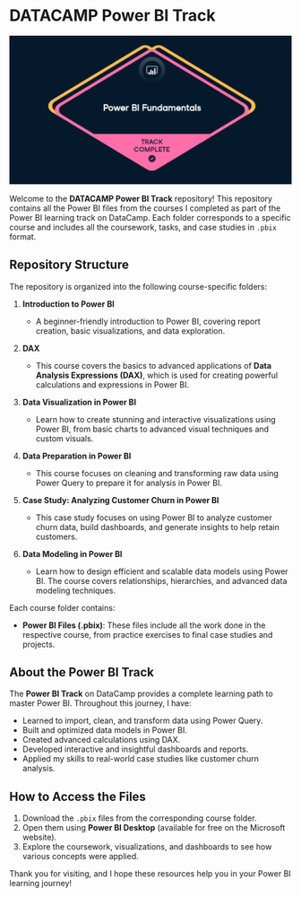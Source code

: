 # DATACAMP Power BI Track

![Alt text](./DC-PowerBiTrack.png)


Welcome to the **DATACAMP Power BI Track** repository! This repository contains all the Power BI files from the courses I completed as part of the Power BI learning track on DataCamp. Each folder corresponds to a specific course and includes all the coursework, tasks, and case studies in `.pbix` format.

## Repository Structure

The repository is organized into the following course-specific folders:

1. **Introduction to Power BI**  
   - A beginner-friendly introduction to Power BI, covering report creation, basic visualizations, and data exploration.

2. **DAX**  
   - This course covers the basics to advanced applications of **Data Analysis Expressions (DAX)**, which is used for creating powerful calculations and expressions in Power BI.

3. **Data Visualization in Power BI**  
   - Learn how to create stunning and interactive visualizations using Power BI, from basic charts to advanced visual techniques and custom visuals.

4. **Data Preparation in Power BI**  
   - This course focuses on cleaning and transforming raw data using Power Query to prepare it for analysis in Power BI.

5. **Case Study: Analyzing Customer Churn in Power BI**  
   - This case study focuses on using Power BI to analyze customer churn data, build dashboards, and generate insights to help retain customers.

6. **Data Modeling in Power BI**  
   - Learn how to design efficient and scalable data models using Power BI. The course covers relationships, hierarchies, and advanced data modeling techniques.

Each course folder contains:

- **Power BI Files (.pbix)**: These files include all the work done in the respective course, from practice exercises to final case studies and projects.

## About the Power BI Track

The **Power BI Track** on DataCamp provides a complete learning path to master Power BI. Throughout this journey, I have:

- Learned to import, clean, and transform data using Power Query.
- Built and optimized data models in Power BI.
- Created advanced calculations using DAX.
- Developed interactive and insightful dashboards and reports.
- Applied my skills to real-world case studies like customer churn analysis.

## How to Access the Files

1. Download the `.pbix` files from the corresponding course folder.
2. Open them using **Power BI Desktop** (available for free on the Microsoft website).
3. Explore the coursework, visualizations, and dashboards to see how various concepts were applied.

Thank you for visiting, and I hope these resources help you in your Power BI learning journey!
